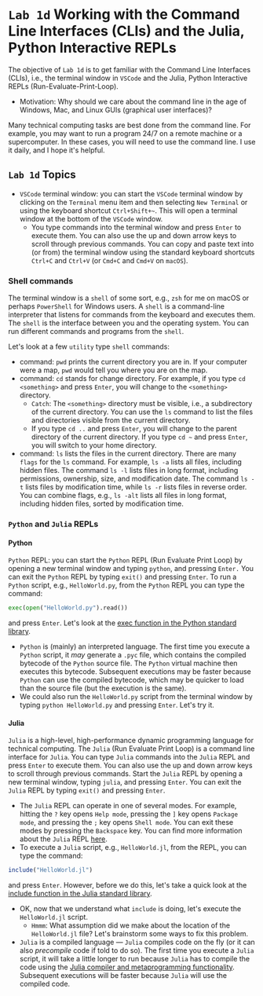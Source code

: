 # `Lab 1d` Working with the Command Line Interfaces (CLIs) and the Julia, Python Interactive REPLs
The objective of `Lab 1d` is to get familiar with the Command Line Interfaces (CLIs), i.e., the terminal window in `VSCode` and the Julia, Python Interactive REPLs (Run-Evaluate-Print-Loop).
* Motivation: Why should we care about the command line in the age of Windows, Mac, and Linux GUIs (graphical user interfaces)? 

Many technical computing tasks are best done from the command line. For example, you may want to run a program 24/7 on a remote machine or a supercomputer. In these cases, you will need to use the command line. I use it daily, and I hope it's helpful.

## `Lab 1d` Topics
* `VSCode` terminal window: you can start the `VSCode` terminal window by clicking on the `Terminal` menu item and then selecting `New Terminal` or using the keyboard shortcut `Ctrl+Shift+~`. This will open a terminal window at the bottom of the `VSCode` window. 
    * You type commands into the terminal window and press `Enter` to execute them. You can also use the up and down arrow keys to scroll through previous commands. You can copy and paste text into (or from) the terminal window using the standard keyboard shortcuts `Ctrl+C` and `Ctrl+V` (or `Cmd+C` and `Cmd+V` on `macOS`). 

### Shell commands
The terminal window is a `shell` of some sort, e.g., `zsh` for me on macOS or perhaps `PowerShell` for Windows users. A `shell` is a command-line interpreter that listens for commands from the keyboard and executes them. The `shell` is the interface between you and the operating system. You can run different commands and programs from the `shell`. 

Let's look at a few `utility` type `shell` commands:
* command: `pwd` prints the current directory you are in. If your computer were a map, `pwd` would tell you where you are on the map.
* command: `cd` stands for change directory. For example, if you type `cd <something>` and press `Enter`, you will change to the `<something>` directory. 
    * `Catch`: The `<something>` directory must be visible, i.e., a subdirectory of the current directory. You can use the `ls` command to list the files and directories visible from the current directory.
    * If you type `cd ..` and press `Enter`, you will change to the parent directory of the current directory. If you type `cd ~` and press `Enter`, you will switch to your home directory. 
* command: `ls` lists the files in the current directory. There are many `flags` for the `ls` command. For example, `ls -a` lists all files, including hidden files. The command `ls -l` lists files in long format, including permissions, ownership, size, and modification date. The command `ls -t` lists files by modification time, while `ls -r` lists files in reverse order. You can combine flags, e.g., `ls -alt` lists all files in long format, including hidden files, sorted by modification time.

### `Python` and `Julia` REPLs   

#### Python
`Python` REPL: you can start the `Python` REPL (Run Evaluate Print Loop) by opening a new terminal window and typing `python`, and pressing `Enter.` You can exit the `Python` REPL by typing `exit()` and pressing `Enter`. To run a `Python` script, e.g., `HelloWorld.py`, from the `Python` REPL you can type the command:
```python
exec(open("HelloWorld.py").read())
```
and press `Enter`. Let's look at the [exec function in the Python standard library](https://docs.python.org/3/library/functions.html#exec).
* `Python` is (mainly) an interpreted language. The first time you execute a `Python` script, it _may_ generate a `.pyc` file, which contains the compiled bytecode of the `Python` source file. The `Python` virtual machine then executes this bytecode. Subsequent executions may be faster because `Python` can use the compiled bytecode, which may be quicker to load than the source file (but the execution is the same).
* We could also run the `HelloWorld.py` script from the terminal window by typing `python HelloWorld.py` and pressing `Enter`. Let's try it.

#### Julia
`Julia` is a high-level, high-performance dynamic programming language for technical computing. The `Julia` (Run Evaluate Print Loop) is a command line interface for `Julia`. You can type `Julia` commands into the `Julia` REPL and press `Enter` to execute them. You can also use the up and down arrow keys to scroll through previous commands. Start the `Julia` REPL by opening a new terminal window, typing `julia`, and pressing `Enter`. You can exit the `Julia` REPL by typing `exit()` and pressing `Enter`. 
* The `Julia` REPL can operate in one of several modes. For example, hitting the `?` key opens `Help mode`, pressing the `]` key opens `Package mode`, and pressing the `;` key opens `Shell mode`. You can exit these modes by pressing the `Backspace` key. You can find more information about the `Julia` REPL [here](https://docs.julialang.org/en/v1/stdlib/REPL/).
* To execute a `Julia` script, e.g., `HelloWorld.jl`, from the REPL, you can type the command:
```julia
include("HelloWorld.jl")
```
and press `Enter`. However, before we do this, let's take a quick look at the [include function in the Julia standard library](https://docs.julialang.org/en/v1/base/base/#Base.include).
* OK, now that we understand what `include` is doing, let's execute the `HelloWorld.jl` script. 
    * `Hmmm`: What assumption did we make about the location of the `HelloWorld.jl` file? Let's brainstorm some ways to fix this problem.
* `Julia` is a compiled language — `Julia` compiles code on the fly (or it can also _precompile_ code if told to do so). The first time you execute a `Julia` script, it will take a little longer to run because `Julia` has to compile the code using the [Julia compiler and metaprogramming functionality](https://docs.julialang.org/en/v1/manual/metaprogramming/#Metaprogramming). Subsequent executions will be faster because `Julia` will use the compiled code.
